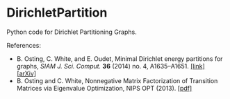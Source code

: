 # DirichletPartition
Python code for Dirichlet Partitioning Graphs.

References:
<ul>
<li>B. Osting, C. White, and E. Oudet, Minimal Dirichlet energy partitions for graphs, <i>SIAM J. Sci. Comput.</i> <b>36</b> (2014) no. 4, A1635–A1651.  
<a href="http://dx.doi.org/10.1137/130934568">[link]</a>    
<a href="http://arxiv.org/abs/1308.4915">[arXiv]</a>
</li>

<li> B. Osting and C. White, Nonnegative Matrix Factorization of Transition Matrices via Eigenvalue Optimization, NIPS OPT (2013). 
<a href="http://opt.kyb.tuebingen.mpg.de/papers/opt2013_submission_3.pdf
">[pdf]</a>
</li>
</ul>
